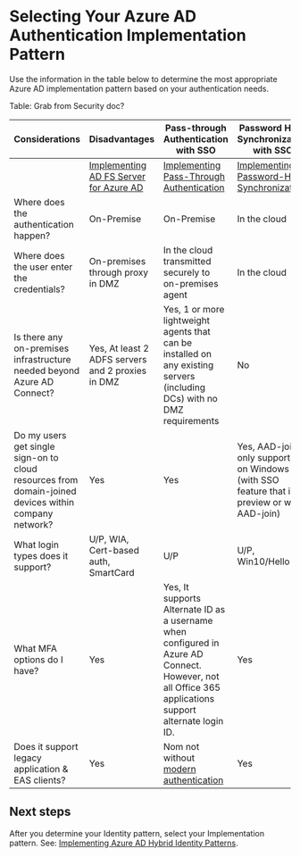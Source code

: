 # Selecting Your Azure AD Authentication Implementation Pattern

Use the information in the table below to determine the most appropriate Azure AD implementation pattern based on your authentication needs.

Table: Grab from Security doc?

|**Considerations** | **Disadvantages** |  **Pass-through Authentication with SSO** |  **Password Hash Synchronization with SSO** |  
| -------------| -------------| -------------| -------------| 
| | [Implementing AD FS Server for Azure AD](2.2-Implementing-ADFS-Server-2016-for-Azure-AD.md) | [Implementing Pass-Through Authentication](2.3-Implementing-Pass-Through-Authentication.md) | [Implementing Password-Hash Synchronization](2.3-Implementing-Pass-Through-Authentication.md) |
| Where does the authentication happen? | On-Premise | On-Premise| In the cloud |
| Where does the user enter the credentials?  | On-premises through proxy in DMZ  |In the cloud transmitted securely to on-premises agent | In the cloud |
| Is there any on-premises infrastructure needed beyond Azure AD Connect?   | Yes, At least 2 ADFS servers and 2 proxies in DMZ |Yes, 1 or more lightweight agents that can be installed on any existing servers (including DCs) with no DMZ requirements | No |
| Do my users get single sign-on to cloud resources from domain-joined devices within company network?  | Yes | Yes | Yes, AAD-join is only supported on Windows 10 (with SSO feature that is in preview or with AAD-join)   |
| What login types does it support? | U/P, WIA, Cert-based auth, SmartCard  | U/P  | U/P, Win10/Hello |
| What MFA options do I have? | Yes | Yes, It supports Alternate ID as a username when configured in Azure AD Connect. However, not all Office 365 applications support alternate login ID.  | Yes |
| Does it support legacy application & EAS clients? | Yes |Nom not without [modern authentication](https://support.office.com/en-us/article/using-office-365-modern-authentication-with-office-clients-776c0036-66fd-41cb-8928-5495c0f9168a)| Yes |



## Next steps

After you determine your Identity pattern, select your Implementation pattern. See: [Implementing Azure AD Hybrid Identity Patterns](2.0-Implementing-Azure-AD-Hybrid-Identity-Patterns.md).


